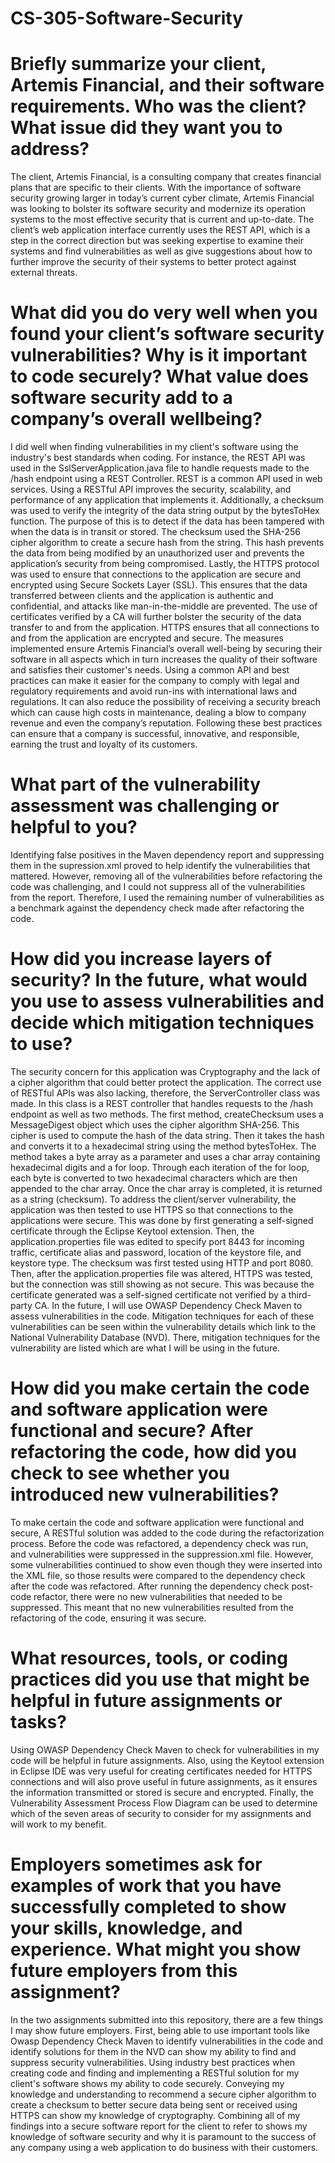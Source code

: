 # CS-305-Software-Security

# Briefly summarize your client, Artemis Financial, and their software requirements. Who was the client? What issue did they want you to address?
  The client, Artemis Financial, is a consulting company that creates financial plans that are specific to their clients. With the importance of software security growing larger in today’s current cyber climate, Artemis Financial was looking to bolster its software security and modernize its operation systems to the most effective security that is current and up-to-date. The client’s web application interface currently uses the REST API, which is a step in the correct direction but was seeking expertise to examine their systems and find vulnerabilities as well as give suggestions about how to further improve the security of their systems to better protect against external threats.

# What did you do very well when you found your client’s software security vulnerabilities? Why is it important to code securely? What value does software security add to a company’s overall wellbeing?
  I did well when finding vulnerabilities in my client's software using the industry's best standards when coding. For instance, the REST API was used in the SslServerApplication.java file to handle requests made to the /hash endpoint using a REST Controller. REST is a common API used in web services. Using a RESTful API improves the security, scalability, and performance of any application that implements it. 
  Additionally, a checksum was used to verify the integrity of the data string output by the bytesToHex function. The purpose of this is to detect if the data has been tampered with when the data is in transit or stored. The checksum used the SHA-256 cipher algorithm to create a secure hash from the string. This hash prevents the data from being modified by an unauthorized user and prevents the application’s security from being compromised. 
    Lastly, the HTTPS protocol was used to ensure that connections to the application are secure and encrypted using Secure Sockets Layer (SSL). This ensures that the data transferred between clients and the application is authentic and confidential, and attacks like man-in-the-middle are prevented. The use of certificates verified by a CA will further bolster the security of the data transfer to and from the application. HTTPS ensures that all connections to and from the application are encrypted and secure.
  The measures implemented ensure Artemis Financial’s overall well-being by securing their software in all aspects which in turn increases the quality of their software and satisfies their customer's needs. Using a common API and best practices can make it easier for the company to comply with legal and regulatory requirements and avoid run-ins with international laws and regulations. It can also reduce the possibility of receiving a security breach which can cause high costs in maintenance, dealing a blow to company revenue and even the company’s reputation. Following these best practices can ensure that a company is successful, innovative, and responsible, earning the trust and loyalty of its customers.

# What part of the vulnerability assessment was challenging or helpful to you?
  Identifying false positives in the Maven dependency report and suppressing them in the supression.xml proved to help identify the vulnerabilities that mattered. However, removing all of the vulnerabilities before refactoring the code was challenging, and I could not suppress all of the vulnerabilities from the report. Therefore, I used the remaining number of vulnerabilities as a benchmark against the dependency check made after refactoring the code. 

# How did you increase layers of security? In the future, what would you use to assess vulnerabilities and decide which mitigation techniques to use?
  The security concern for this application was Cryptography and the lack of a cipher algorithm that could better protect the application. The correct use of RESTful APIs was also lacking, therefore, the ServerController class was made. In this class is a REST controller that handles requests to the /hash endpoint as well as two methods. The first method, createChecksum uses a MessageDigest object which uses the cipher algorithm SHA-256. This cipher is used to compute the hash of the data string. Then it takes the hash and converts it to a hexadecimal string using the method bytesToHex. The method takes a byte array as a parameter and uses a char array containing hexadecimal digits and a for loop. Through each iteration of the for loop, each byte is converted to two hexadecimal characters which are then appended to the char array. Once the char array is completed, it is returned as a string (checksum). 
  To address the client/server vulnerability, the application was then tested to use HTTPS so that connections to the applications were secure. This was done by first generating a self-signed certificate through the Eclipse Keytool extension. Then, the application.properties file was edited to specify port 8443 for incoming traffic, certificate alias and password, location of the keystore file, and keystore type. The checksum was first tested using HTTP and port 8080. Then, after the application.properties file was altered, HTTPS was tested, but the connection was still showing as not secure. This was because the certificate generated was a self-signed certificate not verified by a third-party CA. 
  In the future, I will use OWASP Dependency Check Maven to assess vulnerabilities in the code. Mitigation techniques for each of these vulnerabilities can be seen within the vulnerability details which link to the National Vulnerability Database (NVD). There, mitigation techniques for the vulnerability are listed which are what I will be using in the future.

# How did you make certain the code and software application were functional and secure? After refactoring the code, how did you check to see whether you introduced new vulnerabilities?
  To make certain the code and software application were functional and secure, A RESTful solution was added to the code during the refactorization process. Before the code was refactored, a dependency check was run, and vulnerabilities were suppressed in the suppression.xml file. However, some vulnerabilities continued to show even though they were inserted into the XML file, so those results were compared to the dependency check after the code was refactored. After running the dependency check post-code refactor, there were no new vulnerabilities that needed to be suppressed. This meant that no new vulnerabilities resulted from the refactoring of the code, ensuring it was secure.

# What resources, tools, or coding practices did you use that might be helpful in future assignments or tasks?
  Using OWASP Dependency Check Maven to check for vulnerabilities in my code will be helpful in future assignments. Also, using the Keytool extension in Eclipse IDE was very useful for creating certificates needed for HTTPS connections and will also prove useful in future assignments, as it ensures the information transmitted or stored is secure and encrypted. Finally, the Vulnerability Assessment Process Flow Diagram can be used to determine which of the seven areas of security to consider for my assignments and will work to my benefit.

# Employers sometimes ask for examples of work that you have successfully completed to show your skills, knowledge, and experience. What might you show future employers from this assignment?
  In the two assignments submitted into this repository, there are a few things I may show future employers. First, being able to use important tools like Owasp Dependency Check Maven to identify vulnerabilities in the code and identify solutions for them in the NVD can show my ability to find and suppress security vulnerabilities. Using industry best practices when creating code and finding and implementing a RESTful solution for my client's software shows my ability to code securely. Conveying my knowledge and understanding to recommend a secure cipher algorithm to create a checksum to better secure data being sent or received using HTTPS can show my knowledge of cryptography. Combining all of my findings into a secure software report for the client to refer to shows my knowledge of software security and why it is paramount to the success of any company using a web application to do business with their customers.
